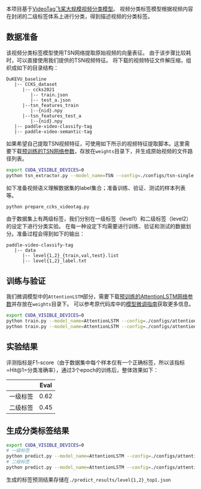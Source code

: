 本项目基于[VideoTag飞桨大规模视频分类模型](https://github.com/PaddlePaddle/PaddleVideo/tree/application/VideoTag)。
视频分类标签模型根据视频内容在封闭的二级标签体系上进行分类，得到描述视频的分类标签。

## 数据准备

该视频分类标签模型使用TSN网络提取原始视频的向量表征。
由于该步骤比较耗时，可以直接使用我们提供的TSN视频特征。
将下载的视频特征文件解压缩，组织成如下的目录结构：

```
DuKEVU_baseline
   |-- CCKS_dataset
      |-- ccks2021
         |-- train.json
         |-- test_a.json
      |--tsn_features_train
         |--{nid}.npy
      |--tsn_features_test_a
         |--{nid}.npy
   |-- paddle-video-classify-tag
   |-- paddle-video-semantic-tag
```

如果希望自己提取TSN视频特征，可使用如下所示的视频特征提取脚本。这里需要下载[预训练的TSN网络参数](https://videotag.bj.bcebos.com/video_tag_tsn.tar)，存放在`weights`目录下，并生成原始视频的文件路径列表。

```bash
export CUDA_VISIBLE_DEVICES=0
python tsn_extractor.py --model_name=TSN --config=./configs/tsn-single.yaml --weights=./weights/tsn.pdparams --filelist=./data/TsnExtractor.list --save_dir=./CCKS_dataset/tsn_features
```

如下准备视频语义理解数据集的label集合；准备训练、验证、测试的样本列表等。

```bash
python prepare_ccks_videotag.py
```

由于数据集上有两级标签，我们分别在一级标签（level1）和二级标签（level2）的设定下进行分类实验。
在每一种设定下均需要进行训练、验证和测试的数据划分。准备过程会得到如下的输出：

```
paddle-video-classify-tag
   |-- data
      |-- level{1,2}_{train,val,test}.list
      |-- level{1,2}_label.txt
```

## 训练与验证

我们微调模型中的`AttentionLSTM`部分，需要下载[预训练的AttentionLSTM网络参数](https://videotag.bj.bcebos.com/video_tag_lstm.tar)并存放在`weights`目录下。
可以参考原代码库中的[模型微调指南](https://github.com/PaddlePaddle/PaddleVideo/blob/application/VideoTag/FineTune.md)获取更多信息。

```bash
export CUDA_VISIBLE_DEVICES=0
python train.py --model_name=AttentionLSTM --config=./configs/attention_lstm-single-level1.yaml --pretrain=./weights/attention_lstm --save_dir=./data/checkpoints/level1 --log_interval=50
python train.py --model_name=AttentionLSTM --config=./configs/attention_lstm-single-level2.yaml --pretrain=./weights/attention_lstm --save_dir=./data/checkpoints/level2 --log_interval=50
```

## 实验结果

评测指标是F1-score（由于数据集中每个样本仅有一个正确标签，所以该指标=Hit@1=分类准确率），通过3个epoch的训练后，整体效果如下：

|          | Eval |
| :----    | :--: |
| 一级标签 | 0.62 |
| 二级标签 | 0.45 |

## 生成分类标签结果

```bash
export CUDA_VISIBLE_DEVICES=0
# 一级标签
python predict.py --model_name=AttentionLSTM --config=./configs/attention_lstm-single-level1.yaml --weights=./data/checkpoints/level1/AttentionLSTM_epoch2.pdparams --label_file=./data/level1_label.txt --save_dir=./predict_results --save_file=level1_top1.json --log_interval=200
# 二级标签
python predict.py --model_name=AttentionLSTM --config=./configs/attention_lstm-single-level2.yaml --weights=./data/checkpoints/level2/AttentionLSTM_epoch2.pdparams --label_file=./data/level2_label.txt --save_dir=./predict_results --save_file=level2_top1.json --log_interval=200
```

生成的标签预测结果存储在`./predict_results/level{1,2}_top1.json`
